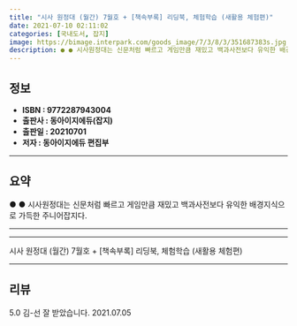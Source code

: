```yaml
---
title: "시사 원정대 (월간) 7월호 + [책속부록] 리딩북, 체험학습 (새활용 체험편)"
date: 2021-07-10 02:11:02
categories: [국내도서, 잡지]
image: https://bimage.interpark.com/goods_image/7/3/8/3/351687383s.jpg
description: ● ● 시사원정대는 신문처럼 빠르고 게임만큼 재밌고 백과사전보다 유익한 배경지식으로 가득한 주니어잡지다.
---
```


## **정보**

- **ISBN : 9772287943004**
- **출판사 : 동아이지에듀(잡지)**
- **출판일 : 20210701**
- **저자 : 동아이지에듀 편집부**

------



## **요약**

●  ●  시사원정대는 신문처럼 빠르고 게임만큼 재밌고 백과사전보다 유익한 배경지식으로 가득한 주니어잡지다.

------



------


시사 원정대 (월간) 7월호 + [책속부록] 리딩북, 체험학습 (새활용 체험편) 

------


## **리뷰** 

5.0 김-선 잘 받았습니다. 2021.07.05 <br/>